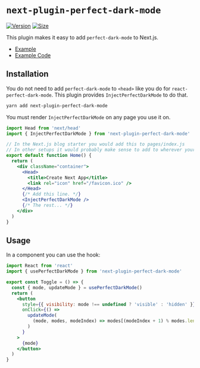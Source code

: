 # `next-plugin-perfect-dark-mode`

[![Version](https://img.shields.io/npm/v/next-plugin-perfect-dark-mode.svg)](https://www.npmjs.com/package/next-plugin-perfect-dark-mode)
[![Size](https://img.shields.io/bundlephobia/minzip/next-plugin-perfect-dark-mode?label=size)](https://bundlephobia.com/result?p=next-plugin-perfect-dark-mode)

This plugin makes it easy to add `perfect-dark-mode` to Next.js.

- [Example](https://perfect-dark-mode-next.netlify.app/)
- [Example Code](https://github.com/DylanVann/perfect-dark-mode/tree/main/examples/react-next)

## Installation

You do not need to add `perfect-dark-mode` to `<head>` like you do for `react-perfect-dark-mode`.
This plugin provides `InjectPerfectDarkMode` to do that.

```bash
yarn add next-plugin-perfect-dark-mode
```

You must render `InjectPerfectDarkMode` on any page you use it on.

```jsx
import Head from 'next/head'
import { InjectPerfectDarkMode } from 'next-plugin-perfect-dark-mode'

// In the Next.js blog starter you would add this to pages/index.js
// In other setups it would probably make sense to add to wherever your SEO component is.
export default function Home() {
  return (
    <div className="container">
      <Head>
        <title>Create Next App</title>
        <link rel="icon" href="/favicon.ico" />
      </Head>
      {/* Add this line. */}
      <InjectPerfectDarkMode />
      {/* The rest... */}
    </div>
  )
}
```

## Usage

In a component you can use the hook:

```jsx
import React from 'react'
import { usePerfectDarkMode } from 'next-plugin-perfect-dark-mode'

export const Toggle = () => {
  const { mode, updateMode } = usePerfectDarkMode()
  return (
    <button
      style={{ visibility: mode !== undefined ? 'visible' : 'hidden' }}
      onClick={() =>
        updateMode(
          (mode, modes, modeIndex) => modes[(modeIndex + 1) % modes.length],
        )
      }
    >
      {mode}
    </button>
  )
}
```
